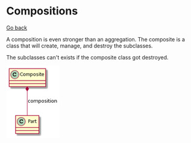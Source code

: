 # Compositions

[Go back](../index.md)

A composition is even stronger than an aggregation. The
composite is a class that will create, manage, and destroy
the subclasses.

The subclasses can't exists if the composite class got
destroyed.

![](../images/SyxFBSWlpYn9LT3IrLLGKWX8B2e1KbOAoL29pFmy0000.png)